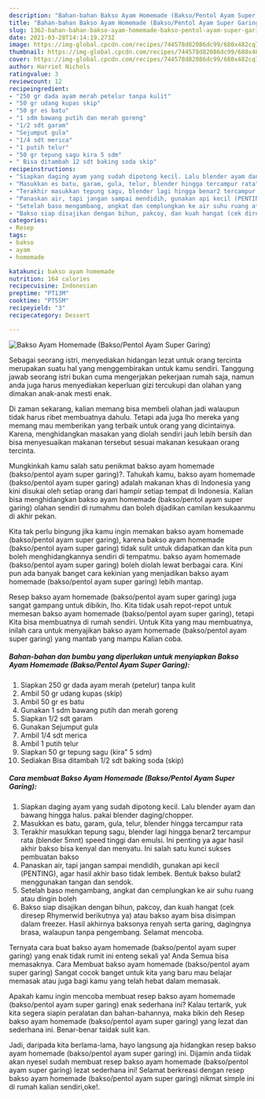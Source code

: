 ```yaml
---
description: "Bahan-bahan Bakso Ayam Homemade (Bakso/Pentol Ayam Super Garing) yang nikmat Untuk Jualan"
title: "Bahan-bahan Bakso Ayam Homemade (Bakso/Pentol Ayam Super Garing) yang nikmat Untuk Jualan"
slug: 1362-bahan-bahan-bakso-ayam-homemade-bakso-pentol-ayam-super-garing-yang-nikmat-untuk-jualan
date: 2021-03-28T14:14:19.273Z
image: https://img-global.cpcdn.com/recipes/744578d82086dc99/680x482cq70/bakso-ayam-homemade-baksopentol-ayam-super-garing-foto-resep-utama.jpg
thumbnail: https://img-global.cpcdn.com/recipes/744578d82086dc99/680x482cq70/bakso-ayam-homemade-baksopentol-ayam-super-garing-foto-resep-utama.jpg
cover: https://img-global.cpcdn.com/recipes/744578d82086dc99/680x482cq70/bakso-ayam-homemade-baksopentol-ayam-super-garing-foto-resep-utama.jpg
author: Harriet Nichols
ratingvalue: 3
reviewcount: 12
recipeingredient:
- "250 gr dada ayam merah petelur tanpa kulit"
- "50 gr udang kupas skip"
- "50 gr es batu"
- "1 sdm bawang putih dan merah goreng"
- "1/2 sdt garam"
- "Sejumput gula"
- "1/4 sdt merica"
- "1 putih telur"
- "50 gr tepung sagu kira 5 sdm"
- " Bisa ditambah 12 sdt baking soda skip"
recipeinstructions:
- "Siapkan daging ayam yang sudah dipotong kecil. Lalu blender ayam dan bawang hingga halus. pakai blender daging/chopper."
- "Masukkan es batu, garam, gula, telur, blender hingga tercampur rata"
- "Terakhir masukkan tepung sagu, blender lagi hingga benar2 tercampur rata (blender 5mnt) speed tinggi dan emulsi. Ini penting ya agar hasil akhir bakso bisa kenyal dan menyatu. Ini salah satu kunci sukses pembuatan bakso"
- "Panaskan air, tapi jangan sampai mendidih, gunakan api kecil (PENTING), agar hasil akhir baso tidak lembek. Bentuk bakso bulat2 menggunakan tangan dan sendok."
- "Setelah baso mengambang, angkat dan cemplungkan ke air suhu ruang atau dingin boleh"
- "Bakso siap disajikan dengan bihun, pakcoy, dan kuah hangat (cek diresep Rhymerwid berikutnya ya) atau bakso ayam bisa disimpan dalam freezer. Hasil akhirnya baksonya renyah serta garing, dagingnya brasa, walaupun tanpa pengembang. Selamat mencoba."
categories:
- Resep
tags:
- bakso
- ayam
- homemade

katakunci: bakso ayam homemade 
nutrition: 164 calories
recipecuisine: Indonesian
preptime: "PT13M"
cooktime: "PT55M"
recipeyield: "3"
recipecategory: Dessert

---
```



![Bakso Ayam Homemade (Bakso/Pentol Ayam Super Garing)](https://img-global.cpcdn.com/recipes/744578d82086dc99/680x482cq70/bakso-ayam-homemade-baksopentol-ayam-super-garing-foto-resep-utama.jpg)

Sebagai seorang istri, menyediakan hidangan lezat untuk orang tercinta merupakan suatu hal yang menggembirakan untuk kamu sendiri. Tanggung jawab seorang istri bukan cuma mengerjakan pekerjaan rumah saja, namun anda juga harus menyediakan keperluan gizi tercukupi dan olahan yang dimakan anak-anak mesti enak.

Di zaman  sekarang, kalian memang bisa membeli olahan jadi walaupun tidak harus ribet membuatnya dahulu. Tetapi ada juga lho mereka yang memang mau memberikan yang terbaik untuk orang yang dicintainya. Karena, menghidangkan masakan yang diolah sendiri jauh lebih bersih dan bisa menyesuaikan makanan tersebut sesuai makanan kesukaan orang tercinta. 



Mungkinkah kamu salah satu penikmat bakso ayam homemade (bakso/pentol ayam super garing)?. Tahukah kamu, bakso ayam homemade (bakso/pentol ayam super garing) adalah makanan khas di Indonesia yang kini disukai oleh setiap orang dari hampir setiap tempat di Indonesia. Kalian bisa menghidangkan bakso ayam homemade (bakso/pentol ayam super garing) olahan sendiri di rumahmu dan boleh dijadikan camilan kesukaanmu di akhir pekan.

Kita tak perlu bingung jika kamu ingin memakan bakso ayam homemade (bakso/pentol ayam super garing), karena bakso ayam homemade (bakso/pentol ayam super garing) tidak sulit untuk didapatkan dan kita pun boleh menghidangkannya sendiri di tempatmu. bakso ayam homemade (bakso/pentol ayam super garing) boleh diolah lewat berbagai cara. Kini pun ada banyak banget cara kekinian yang menjadikan bakso ayam homemade (bakso/pentol ayam super garing) lebih mantap.

Resep bakso ayam homemade (bakso/pentol ayam super garing) juga sangat gampang untuk dibikin, lho. Kita tidak usah repot-repot untuk memesan bakso ayam homemade (bakso/pentol ayam super garing), tetapi Kita bisa membuatnya di rumah sendiri. Untuk Kita yang mau membuatnya, inilah cara untuk menyajikan bakso ayam homemade (bakso/pentol ayam super garing) yang mantab yang mampu Kalian coba.

<!--inarticleads1-->

##### Bahan-bahan dan bumbu yang diperlukan untuk menyiapkan Bakso Ayam Homemade (Bakso/Pentol Ayam Super Garing):

1. Siapkan 250 gr dada ayam merah (petelur) tanpa kulit
1. Ambil 50 gr udang kupas (skip)
1. Ambil 50 gr es batu
1. Gunakan 1 sdm bawang putih dan merah goreng
1. Siapkan 1/2 sdt garam
1. Gunakan Sejumput gula
1. Ambil 1/4 sdt merica
1. Ambil 1 putih telur
1. Siapkan 50 gr tepung sagu (kira&#34; 5 sdm)
1. Sediakan  Bisa ditambah 1/2 sdt baking soda (skip)




<!--inarticleads2-->

##### Cara membuat Bakso Ayam Homemade (Bakso/Pentol Ayam Super Garing):

1. Siapkan daging ayam yang sudah dipotong kecil. Lalu blender ayam dan bawang hingga halus. pakai blender daging/chopper.
1. Masukkan es batu, garam, gula, telur, blender hingga tercampur rata
1. Terakhir masukkan tepung sagu, blender lagi hingga benar2 tercampur rata (blender 5mnt) speed tinggi dan emulsi. Ini penting ya agar hasil akhir bakso bisa kenyal dan menyatu. Ini salah satu kunci sukses pembuatan bakso
1. Panaskan air, tapi jangan sampai mendidih, gunakan api kecil (PENTING), agar hasil akhir baso tidak lembek. Bentuk bakso bulat2 menggunakan tangan dan sendok.
1. Setelah baso mengambang, angkat dan cemplungkan ke air suhu ruang atau dingin boleh
1. Bakso siap disajikan dengan bihun, pakcoy, dan kuah hangat (cek diresep Rhymerwid berikutnya ya) atau bakso ayam bisa disimpan dalam freezer. Hasil akhirnya baksonya renyah serta garing, dagingnya brasa, walaupun tanpa pengembang. Selamat mencoba.




Ternyata cara buat bakso ayam homemade (bakso/pentol ayam super garing) yang enak tidak rumit ini enteng sekali ya! Anda Semua bisa memasaknya. Cara Membuat bakso ayam homemade (bakso/pentol ayam super garing) Sangat cocok banget untuk kita yang baru mau belajar memasak atau juga bagi kamu yang telah hebat dalam memasak.

Apakah kamu ingin mencoba membuat resep bakso ayam homemade (bakso/pentol ayam super garing) enak sederhana ini? Kalau tertarik, yuk kita segera siapin peralatan dan bahan-bahannya, maka bikin deh Resep bakso ayam homemade (bakso/pentol ayam super garing) yang lezat dan sederhana ini. Benar-benar taidak sulit kan. 

Jadi, daripada kita berlama-lama, hayo langsung aja hidangkan resep bakso ayam homemade (bakso/pentol ayam super garing) ini. Dijamin anda tiidak akan nyesel sudah membuat resep bakso ayam homemade (bakso/pentol ayam super garing) lezat sederhana ini! Selamat berkreasi dengan resep bakso ayam homemade (bakso/pentol ayam super garing) nikmat simple ini di rumah kalian sendiri,oke!.

